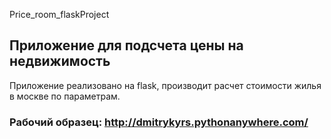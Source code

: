 Price_room_flaskProject
## Приложение для подсчета цены на недвижимость
Приложение реализовано на flask, производит расчет стоимости жилья в москве по параметрам.
### Рабочий образец: http://dmitrykyrs.pythonanywhere.com/
